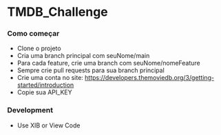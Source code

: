 # TMDB_Challenge

### Como começar
+ Clone o projeto
+ Cria uma branch principal com seuNome/main
+ Para cada feature, crie uma branch com seuNome/nomeFeature
+ Sempre crie pull requests para sua branch principal
+ Crie uma conta no site: https://developers.themoviedb.org/3/getting-started/introduction
+ Copie sua API_KEY

### Development
+ Use XIB or View Code
